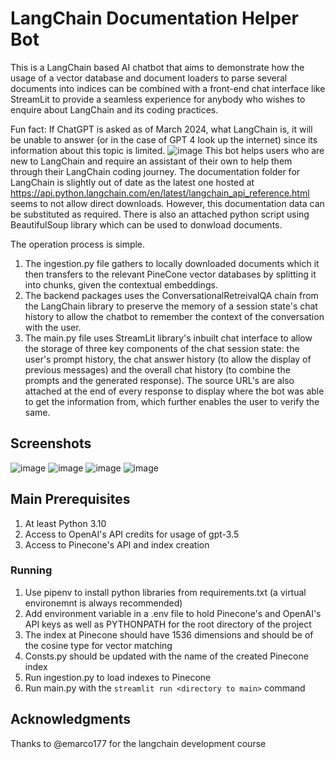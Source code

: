 # LangChain Documentation Helper Bot
This is a LangChain based AI chatbot that aims to demonstrate how the usage of a vector database and document loaders to parse several documents into indices can be combined with a front-end chat interface like 
StreamLit to provide a seamless experience for anybody who wishes to enquire about LangChain and its coding practices.

Fun fact: If ChatGPT is asked as of March 2024, what LangChain is, it will be unable to answer (or in the case of GPT 4 look up the internet) since its information about this topic is limited.
![image](https://github.com/adityabnair/Langchain-documentation-bot/assets/64246274/517299e2-020b-4664-a191-1b4e1751c845)
This bot helps users who are new to LangChain and require an assistant of their own to help them through their LangChain coding journey.
The documentation folder for LangChain is slightly out of date as the latest one hosted at https://api.python.langchain.com/en/latest/langchain_api_reference.html seems to not allow direct downloads. However, this documentation data can be substituted as required. There is also an attached python script using BeautifulSoup library which can be used to donwload documents. 

The operation process is simple. 
1. The ingestion.py file gathers to locally downloaded documents which it then transfers to the relevant PineCone vector databases by splitting it into chunks, given the contextual 
embeddings.
2. The backend packages uses the ConversationalRetreivalQA chain from the LangChain library to preserve the memory of a session state's chat history to allow the chatbot to remember the context of 
the conversation with the user.
3. The main.py file uses StreamLit library's inbuilt chat interface to allow the storage of three key components of the chat session state: the user's prompt history, the chat
answer history (to allow the display of previous messages) and the overall chat history (to combine the prompts and the generated response). The source URL's are also attached at the end of every response to display where the bot was able to get the information from, which further enables the user to verify the same.

## Screenshots
![image](https://github.com/adityabnair/Langchain-documentation-bot/assets/64246274/006270cd-6424-4079-af0b-bad9496ee66a)
![image](https://github.com/adityabnair/Langchain-documentation-bot/assets/64246274/f29fd9da-d49b-4c72-a3d7-b13a1cd029df)
![image](https://github.com/adityabnair/Langchain-documentation-bot/assets/64246274/b96a8597-547b-4e5d-9b47-67e7f22defe3)
![image](https://github.com/adityabnair/Langchain-documentation-bot/assets/64246274/7983b347-23d6-4a0c-ae5d-6ac3fb00e014)



## Main Prerequisites

1. At least Python 3.10
2. Access to OpenAI's API credits for usage of gpt-3.5
3. Access to Pinecone's API and index creation

### Running

1. Use pipenv to install python libraries from requirements.txt (a virtual environemnt is always recommended)
2. Add environment variable in a .env file to hold Pinecone's and OpenAI's API keys as well as PYTHONPATH for the root directory of the project
3. The index at Pinecone should have 1536 dimensions and should be of the cosine type for vector matching
4. Consts.py should be updated with the name of the created Pinecone index
5. Run ingestion.py to load indexes to Pinecone
6. Run main.py with the ``` streamlit run <directory to main> ``` command


## Acknowledgments

Thanks to @emarco177 for the langchain development course
